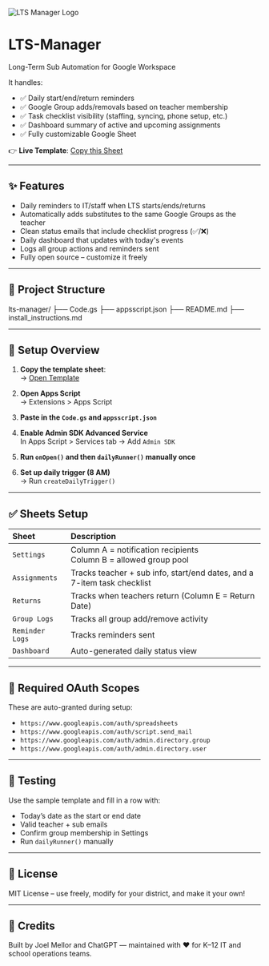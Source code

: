 ![LTS Manager Logo](https://img.shields.io/badge/LTS--Manager-Automation-blue?style=for-the-badge&logo=google)
# LTS-Manager 
Long-Term Sub Automation for Google Workspace

It handles:
- ✅ Daily start/end/return reminders
- ✅ Google Group adds/removals based on teacher membership
- ✅ Task checklist visibility (staffing, syncing, phone setup, etc.)
- ✅ Dashboard summary of active and upcoming assignments
- ✅ Fully customizable Google Sheet

👉 **Live Template**: [Copy this Sheet](https://docs.google.com/spreadsheets/d/1LhvKiGZGR4nDxHr2nJ6Z3EzTFnbPWFXK73nUD6T56Ag/edit?usp=sharing)

---

## ✨ Features

- Daily reminders to IT/staff when LTS starts/ends/returns
- Automatically adds substitutes to the same Google Groups as the teacher
- Clean status emails that include checklist progress (✅/❌)
- Daily dashboard that updates with today's events
- Logs all group actions and reminders sent
- Fully open source – customize it freely

---

## 📁 Project Structure
lts-manager/
├── Code.gs
├── appsscript.json
├── README.md
├── install_instructions.md


---

## 🔧 Setup Overview

1. **Copy the template sheet**:  
   → [Open Template](https://docs.google.com/spreadsheets/d/1LhvKiGZGR4nDxHr2nJ6Z3EzTFnbPWFXK73nUD6T56Ag/edit?usp=sharing)

2. **Open Apps Script**  
   → Extensions > Apps Script

3. **Paste in the `Code.gs` and `appsscript.json`**

4. **Enable Admin SDK Advanced Service**  
   In Apps Script > Services tab → Add `Admin SDK`

5. **Run `onOpen()` and then `dailyRunner()` manually once**

6. **Set up daily trigger (8 AM)**  
   → Run `createDailyTrigger()`

---

## ✅ Sheets Setup

| Sheet | Description |
|:--|:--|
| `Settings` | Column A = notification recipients<br>Column B = allowed group pool |
| `Assignments` | Tracks teacher + sub info, start/end dates, and a 7-item task checklist |
| `Returns` | Tracks when teachers return (Column E = Return Date) |
| `Group Logs` | Tracks all group add/remove activity |
| `Reminder Logs` | Tracks reminders sent |
| `Dashboard` | Auto-generated daily status view |

---

## 🔐 Required OAuth Scopes

These are auto-granted during setup:

- `https://www.googleapis.com/auth/spreadsheets`
- `https://www.googleapis.com/auth/script.send_mail`
- `https://www.googleapis.com/auth/admin.directory.group`
- `https://www.googleapis.com/auth/admin.directory.user`

---

## 🧪 Testing

Use the sample template and fill in a row with:
- Today’s date as the start or end date
- Valid teacher + sub emails
- Confirm group membership in Settings
- Run `dailyRunner()` manually

---

## 📄 License

MIT License – use freely, modify for your district, and make it your own!

---

## 🙌 Credits

Built by Joel Mellor and ChatGPT — maintained with ❤️ for K–12 IT and school operations teams.

